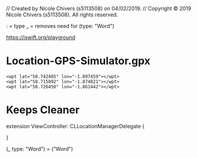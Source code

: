 //  Created by Nicole Chivers (s5113508) on 04/02/2019.
//  Copyright © 2019 Nicole Chivers (s5113508). All rights reserved.

: = type
_ = removes need for (type: "Word")

https://iswift.org/playground

# Location-GPS-Simulator.gpx
<?xml version="1.0"?>
<gpx version="1.1" creator="Xcode">
    
    <wpt lat="50.742405" lon="-1.897459"></wpt>
    <wpt lat="50.715892" lon="-1.874821"></wpt>
    <wpt lat="50.726450" lon="-1.861442"></wpt>
    
</gpx>

# Keeps Cleaner
extension ViewController: CLLocationManagerDelegate {
    
}

(_ type: "Word") = ("Word")
